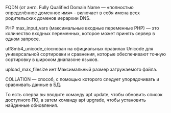 
FQDN (от англ. Fully Qualified Domain Name — «полностью определённое доменное имя» - включает в себя имена всех родительских доменов иерархии DNS.

PHP max_input_vars (максимальные входные переменные PHP) ― это количество входных переменных, которое может принять сервер в одном запросе.

utf8mb4_unicode_ciоснован на официальных правилах Unicode для универсальной сортировки и сравнения, которые обеспечивают точную сортировку в широком диапазоне языков.

upload_max_filesize инт
Максимальный размер загружаемого файла.

COLLATION — способ, с помощью которого следует упорядочивать и сравнивать данные в БД.

То есть сперва вы вводите команду apt update, чтобы обновить список доступного ПО, а затем команду apt upgrade, чтобы установить найденные обновления. 

